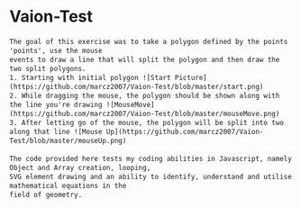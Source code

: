 # Vaion-Test


    The goal of this exercise was to take a polygon defined by the points 'points', use the mouse
    events to draw a line that will split the polygon and then draw the two split polygons.
    1. Starting with initial polygon ![Start Picture](https://github.com/marcz2007/Vaion-Test/blob/master/start.png)
    2. While dragging the mouse, the polygon should be shown along with the line you're drawing ![MouseMove](https://github.com/marcz2007/Vaion-Test/blob/master/mouseMove.png)
    3. After letting go of the mouse, the polygon will be split into two along that line ![Mouse Up](https://github.com/marcz2007/Vaion-Test/blob/master/mouseUp.png)

    The code provided here tests my coding abilities in Javascript, namely Object and Array creation, looping, 
    SVG element drawing and an ability to identify, understand and utilise mathematical equations in the 
    field of geometry. 


